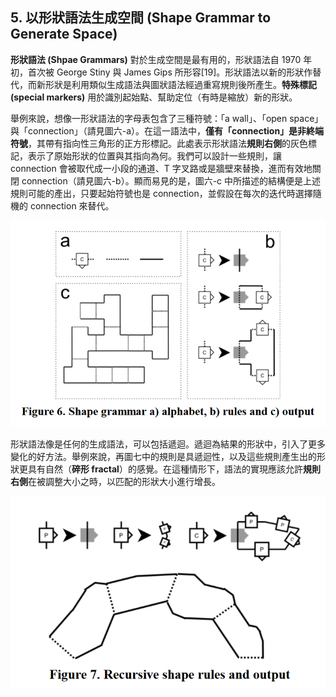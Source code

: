 ## 5. 以形狀語法生成空間 (Shape Grammar to Generate Space)

**形狀語法 (Shpae Grammars)** 對於生成空間是最有用的，形狀語法自 1970 年初，首次被 George Stiny 與 James Gips 所形容[19]。形狀語法以新的形狀作替代，而新形狀是利用類似生成語法與圖狀語法經過重寫規則後所產生。**特殊標記 (special markers)** 用於識別起始點、幫助定位（有時是縮放）新的形狀。

舉例來說，想像一形狀語法的字母表包含了三種符號：「a wall」、「open space」與「connection」（請見圖六-a）。在這一語法中，**僅有「connection」是非終端符號**，其帶有指向性三角形的正方形標記。此處表示形狀語法**規則右側**的灰色標記，表示了原始形狀的位置與其指向為何。我們可以設計一些規則，讓 connection 會被取代成一小段的通道、T 字叉路或是牆壁來替換，進而有效地關閉 connection（請見圖六-b）。顯而易見的是，圖六-c 中所描述的結構便是上述規則可能的產出，只要起始符號也是 connection，並假設在每次的迭代時選擇隨機的 connection 來替代。

![](./img/06.png)

形狀語法像是任何的生成語法，可以包括遞迴。遞迴為結果的形狀中，引入了更多變化的好方法。舉例來說，再圖七中的規則是具遞迴性，以及這些規則產生出的形狀更具有自然（**碎形 fractal**）的感覺。在這種情形下，語法的實現應該允許**規則右側**在被調整大小之時，以匹配的形狀大小進行增長。

![](./img/07.png)